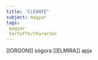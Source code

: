 ```yaml
---
title: "CLÉANTE"
subject: magyar
tags:
 magyar
 tartuffe/character
---
```

[[ORGON]] sógora
[[ELMIRA]] apja